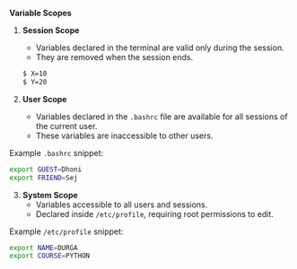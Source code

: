 **Variable Scopes**  

1. **Session Scope**  
   - Variables declared in the terminal are valid only during the session.  
   - They are removed when the session ends.  
   ```bash
   $ X=10  
   $ Y=20  
   ```  

2. **User Scope**  
   - Variables declared in the `.bashrc` file are available for all sessions of the current user.  
   - These variables are inaccessible to other users.  

Example `.bashrc` snippet:  
```bash
export GUEST=Dhoni  
export FRIEND=Sej
```  

3. **System Scope**  
   - Variables accessible to all users and sessions.  
   - Declared inside `/etc/profile`, requiring root permissions to edit.  

Example `/etc/profile` snippet:  
```bash
export NAME=DURGA  
export COURSE=PYTHON  
```  